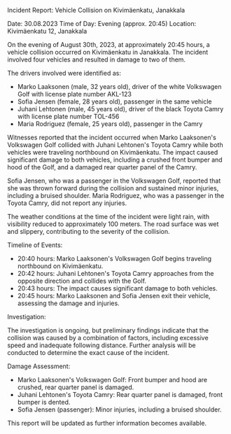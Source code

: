Incident Report: Vehicle Collision on Kivimäenkatu, Janakkala

Date: 30.08.2023
Time of Day: Evening (approx. 20:45)
Location: Kivimäenkatu 12, Janakkala

On the evening of August 30th, 2023, at approximately 20:45 hours, a vehicle collision occurred on Kivimäenkatu in Janakkala. The incident involved four vehicles and resulted in damage to two of them.

The drivers involved were identified as:

* Marko Laaksonen (male, 32 years old), driver of the white Volkswagen Golf with license plate number AKL-123
* Sofia Jensen (female, 28 years old), passenger in the same vehicle
* Juhani Lehtonen (male, 45 years old), driver of the black Toyota Camry with license plate number TOL-456
* Maria Rodriguez (female, 25 years old), passenger in the Camry

Witnesses reported that the incident occurred when Marko Laaksonen's Volkswagen Golf collided with Juhani Lehtonen's Toyota Camry while both vehicles were traveling northbound on Kivimäenkatu. The impact caused significant damage to both vehicles, including a crushed front bumper and hood of the Golf, and a damaged rear quarter panel of the Camry.

Sofia Jensen, who was a passenger in the Volkswagen Golf, reported that she was thrown forward during the collision and sustained minor injuries, including a bruised shoulder. Maria Rodriguez, who was a passenger in the Toyota Camry, did not report any injuries.

The weather conditions at the time of the incident were light rain, with visibility reduced to approximately 100 meters. The road surface was wet and slippery, contributing to the severity of the collision.

Timeline of Events:

* 20:40 hours: Marko Laaksonen's Volkswagen Golf begins traveling northbound on Kivimäenkatu.
* 20:42 hours: Juhani Lehtonen's Toyota Camry approaches from the opposite direction and collides with the Golf.
* 20:43 hours: The impact causes significant damage to both vehicles.
* 20:45 hours: Marko Laaksonen and Sofia Jensen exit their vehicle, assessing the damage and injuries.

Investigation:

The investigation is ongoing, but preliminary findings indicate that the collision was caused by a combination of factors, including excessive speed and inadequate following distance. Further analysis will be conducted to determine the exact cause of the incident.

Damage Assessment:

* Marko Laaksonen's Volkswagen Golf: Front bumper and hood are crushed, rear quarter panel is damaged.
* Juhani Lehtonen's Toyota Camry: Rear quarter panel is damaged, front bumper is dented.
* Sofia Jensen (passenger): Minor injuries, including a bruised shoulder.

This report will be updated as further information becomes available.